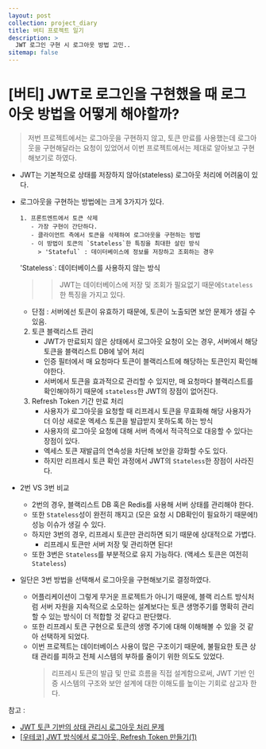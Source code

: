 ```yaml
---
layout: post
collection: project_diary
title: 버티 프로젝트 일기
description: >
  JWT 로그인 구현 시 로그아웃 방법 고민..
sitemap: false
---
```


# [버티] JWT로 로그인을 구현했을 때 로그아웃 방법을 어떻게 해야할까?

> 저번 프로젝트에서는 로그아웃을 구현하지 않고, 토큰 만료를 사용했는데 로그아웃을 구현해달라는 요청이 있었어서 이번 프로젝트에서는 제대로 알아보고 구현해보기로 하였다.

- JWT는 기본적으로 상태를 저장하지 않아(stateless) 로그아웃 처리에 어려움이 있다.
- 로그아웃을 구현하는 방법에는 크게 3가지가 있다.

      1. 프론트엔트에서 토큰 삭제
         - 가장 구현이 간단하다.
         - 클라이언트 측에서 토큰을 삭제하여 로그아웃을 구현하는 방법
         - 이 방법이 토큰의 `Stateless`한 특징을 최대한 살린 방식
           > 'Stateful` : 데이터베이스에 정보를 저장하고 조회하는 경우

  'Stateless`: 데이터베이스를 사용하지 않는 방식

  > > JWT는 데이터베이스에 저장 및 조회가 필요없기 때문에`Stateless`한 특징을 가지고 있다.

  - 단점 : 서버에선 토큰이 유효하기 때문에, 토큰이 노출되면 보안 문제가 생길 수 있음.

  2. 토큰 블랙리스트 관리
     - JWT가 만료되지 않은 상태에서 로그아웃 요청이 오는 경우, 서버에서 해당 토큰을 블랙리스트 DB에 넣어 처리
     - 인증 필터에서 매 요청마다 토큰이 블랙리스트에 해당하는 토큰인지 확인해야한다.
     - 서버에서 토큰을 효과적으로 관리할 수 있지만, 매 요청마다 블랙리스트를 확인해야하기 때문에 `stateless`한 JWT의 장점이 없어진다.
  3. Refresh Token 기간 만료 처리
     - 사용자가 로그아웃을 요청할 때 리프레시 토큰을 무효화해 해당 사용자가 더 이상 새로운 엑세스 토큰을 발급받지 못하도록 하는 방식
     - 사용자의 로그아웃 요청에 대해 서버 측에서 적극적으로 대응할 수 있다는 장점이 있다.
     - 엑세스 토큰 재발급의 연속성을 차단해 보안을 강화할 수도 있다.
     - 하지만 리프레시 토큰 확인 과정에서 JWT의 `Stateless`한 장점이 사라진다.

- 2번 VS 3번 비교
  - 2번의 경우, 블랙리스트 DB 혹은 Redis를 사용해 서버 상태를 관리해야 한다.
  - 또한 `Stateless`성이 완전히 깨지고 (모은 요청 시 DB확인이 필요하기 때문에!) 성능 이슈가 생길 수 있다.
  - 하지만 3번의 경우, 리프레시 토큰만 관리하면 되기 때문에 상대적으로 가볍다.
    - 리프레시 토큰만 서버 저장 및 관리하면 된다!
  - 또한 3번은 `Stateless`를 부분적으로 유지 가능하다. (액세스 토큰은 여전히 `Stateless`)
- 일단은 3번 방법을 선택해서 로그아웃을 구현해보기로 결정하였다.
  - 어플리케이션이 그렇게 무거운 프로젝트가 아니기 때문에, 블랙 리스트 방식처럼 서버 자원을 지속적으로 소모하는 설계보다는 토큰 생명주기를 명확히 관리할 수 있는 방식이 더 적합할 것 같다고 판단했다.
  - 또한 리프레시 토큰 구현으로 토큰의 생명 주기에 대해 이해해볼 수 있을 것 같아 선택하게 되었다.
  - 이번 프로젝트는 데이터베이스 사용이 많은 구조이기 때문에, 불필요한 토큰 상태 관리를 피하고 전체 시스템의 부하를 줄이기 위한 의도도 있었다.
    > 리프레시 토큰의 발급 및 만료 흐름을 직접 설계함으로써, JWT 기반 인증 시스템의 구조와 보안 설계에 대한 이해도를 높이는 기회로 삼고자 한다.

참고 :

- [JWT 토큰 기반의 상태 관리시 로그아웃 처리 문제](https://upcurvewave.tistory.com/611)
- [[우테코] JWT 방식에서 로그아웃, Refresh Token 만들기(1)](https://engineerinsight.tistory.com/232#google_vignette)
